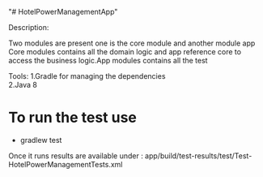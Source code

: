 "# HotelPowerManagementApp" 

Description:

Two modules are present one is the core module and another module app
Core modules contains all the domain logic and app reference core to 
access the business logic.App modules contains all the test 

Tools: 
1.Gradle for managing the dependencies  
2.Java 8



# To run the test use 

- gradlew  test

Once it runs results are available under : app/build/test-results/test/Test-HotelPowerManagementTests.xml
